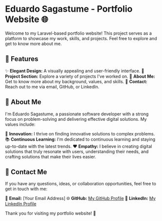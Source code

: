 
# Eduardo Sagastume - Portfolio Website 🌐

Welcome to my Laravel-based portfolio website! This project serves as a platform to showcase my work, skills, and projects. Feel free to explore and get to know more about me.

## 🚀 Features

✨ **Elegant Design:** A visually appealing and user-friendly interface.
📂 **Project Section:** Explore a variety of projects I've worked on.
📝 **About Me:** Get to know more about my background, values, and skills.
📧 **Contact:** Reach out to me via email, GitHub, or LinkedIn.

## 🌟 About Me

I'm Eduardo Sagastume, a passionate software developer with a strong focus on problem-solving and delivering effective digital solutions. My values include:

🚀 **Innovation:** I thrive on finding innovative solutions to complex problems.
📚 **Continuous Learning:** I'm dedicated to continuous learning and staying up-to-date with the latest trends.
❤️ **Empathy:** I believe in creating digital solutions that truly resonate with users, understanding their needs, and crafting solutions that make their lives easier.

## 📧 Contact Me

If you have any questions, ideas, or collaboration opportunities, feel free to get in touch with me:

📧 **Email:** [Your Email Address]
🌐 **GitHub:** [My GitHub Profile](https://github.com/sagastvme)
💼 **LinkedIn:** [My LinkedIn Profile](https://www.linkedin.com/in/your-linkedin-profile)

Thank you for visiting my portfolio website! 🙌
